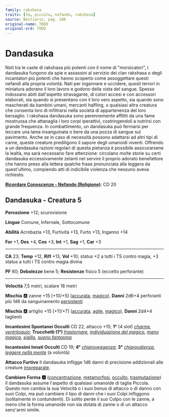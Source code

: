 ```yaml
---
family: rakshasa
traits: [lm, piccola, nefando, rakshasa]
source: Bestiario, pag. 286
original-name: TODO
original-srd: TODO
---
```


# Dandasuka

Noti tra le caste di rakshasa più potenti con il nome di "morsicatori", i dandasuka fungono da spie e assassini al servizio dei clan rakshasa o degli incantatori più potenti che hanno scoperto come assoggettare questi nefandi alla propria volontà. Nati per ingannare e uccidere, questi terrori in miniatura adorano il loro lavoro e godono della vista del sangue. Spesso indossano abiti dall'aspetto stravagante, di colori accesi e con accessori elaborati, sia quando si presentano con il loro vero aspetto, sia quando sono mascherati da bambini umani, mercanti halfling, o qualsiasi altra creatura che consenta loro di infiltrarsi nella società di appartenenza del loro bersaglio. I rakshasa dandasuka sono perennemente afflitti da una fame mostruosa che attanaglia i loro corpi iperattivi, costringendoli a nutrirsi con grande frequenza. In combattimento, un dandasuka può fermarsi per leccare una lama insanguinata o bere da una pozza di sangue sul pavimento. Anche se in caso di necessità possono adattarsi ad altri tipi di carne, queste creature prediligono il sapore degli umanoidi viventi. Offrendo a un dandasuka razioni regolari di questa pietanza è possibile assicurarsene la lealtà, ma sarà necessario fare attenzione: circolano molte storie su certi dandasuka eccessivamente zelanti nel servire il proprio adorato benefattore che hanno preso alla lettera qualche frase pronunciata alla leggera da quest'ultimo, compiendo atti di indicibile violenza che nessuno aveva richiesto.

**[Ricordare Conoscenze - Nefando (Religione)](/azioni/ricordare-conoscenze)**: CD 20

## Dandasuka - Creatura 5

**Percezione** +12; scurovisione

**Lingue** Comune, Infernale, Sottocomune

**Abilità** Acrobazia +13, Furtività +13, Furto +13, Inganno +14

**For** +1, **Des** +4, **Cos** +3, **Int** +1, **Sag** +1, **Car** +3

***

**CA** 23; **Temp** +12, **Rifl** +13, **Vol** +10; status +2 a tutti i TS contro magia, +3 status a tutti i TS contro magia divina

**PF** 60; **Debolezze** bene 5; **Resistenze** fisico 5 (eccetto perforante)

***

**Velocità** 7,5 metri, scalare 18 metri

**Mischia** :a: zanne +15 \[+10/+5] ([accurata](/tratti/accurata), [magico](/tratti/magico)), **Danni** 2d6+4 perforanti più 1d6 da sanguinamento [persistenti](/condizioni/danno-persistente)

**Mischia** :a: artiglio +15 \[+11/+7] ([accurata](/tratti/accurata), [agile](/tratti/agile), [magico](/tratti/magico)), **Danni** 2d4+4 taglienti

**Incantesimi Spontanei Occulti** CD 22, attacco +15; **1°** (4 slot) *[charme](/incantesimi/charme), [ventriloquio](/incantesimi/ventriloquio)*; **Trucchetti (1°)** *[frastornare](/incantesimi/frastornare), [individuazione del magico](/incantesimi/individuazione-del-magico), [mano magica](/incantesimi/mano-magica), [sigillo](/incantesimi/sigillo), [suono fantasma](/incantesimi/suono-fantasma)*

**Incantesimi Innati Occulti** CD 19; **4°** *[chiaroveggenza](/incantesimi/chiaroveggenza)*; **3°** *[chiaroudienza](/incantesimi/chiaroudienza), [leggere nella mente](/incantesimi/leggere-nella-mente)* (a volontà)

**Attacco Furtivo** Il dandasuka infligge 1d6 danni di precisione addizionali alle creature [impreparate](/condizioni/impreparato).

**Cambiare Forma** **:a:** ([concentrazione](/tratti/concentrazione), [metamorfosi](/tratti/metamorfosi), [occulto](/tratti/occulto), [trasmutazione](/tratti/trasmutazione)) Il dandasuka assume l'aspetto di qualsiasi umanoide di taglia Piccola. Questo non cambia la sua Velocità o i suoi bonus di attacco o di danno con suoi Colpi, ma può cambiare il tipo di danni che i suoi Colpi infliggono (solitamente in contundenti). Di solito perde il suo Colpo con le zanne, a meno che la forma umanoide non sia dotata di zanne o di un attacco senz'armi simile.
